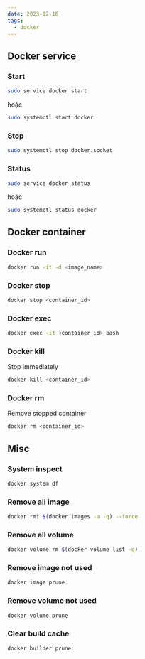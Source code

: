 ```yaml
---
date: 2023-12-16
tags:
  - docker
---
```


## Docker service 
### Start 
```sh
sudo service docker start
```

hoặc 

```sh
sudo systemctl start docker
```

### Stop
```sh
sudo systemctl stop docker.socket
```

### Status
```sh
sudo service docker status
```

hoặc 

```sh
sudo systemctl status docker
```

## Docker container
### Docker run
```bash
docker run -it -d <image_name>
```

### Docker stop
```bash
docker stop <container_id>
```

### Docker exec 
```bash
docker exec -it <container_id> bash
```

### Docker kill
Stop immediately
```bash
docker kill <container_id>
```

### Docker rm
Remove stopped container
```bash
docker rm <container_id>
```

## Misc
### System inspect
```bash
docker system df
```

### Remove all image
```bash
docker rmi $(docker images -a -q) --force
```

### Remove all volume
```bash
docker volume rm $(docker volume list -q) 
```

### Remove image not used
```bash
docker image prune
```

### Remove volume not used
```bash
docker volume prune
```

### Clear build cache 
```bash
docker builder prune
```

